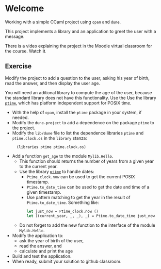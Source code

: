 # Welcome

Working with a simple OCaml project using `opam` and `dune`.

This project implements a library and an application to greet the user with a message.

There is a video explaining the project in the Moodle virtual classroom for the course. Watch it.

## Exercise

Modify the project to add a question to the user, asking his year of birth, read the answer, and then display the user age.

You will need an aditional library to compute the age of the user, because the standard library does not have this functionality. Use the Use the library [`ptime`](https://erratique.ch/software/ptime/doc/Ptime.html), which has platform independent support for POSIX time.

- With the help of `opam`, install the `ptime` package in your system, if needed.
- Modify the `dune-project` to add a dependence on the package `ptime` to the project.
- Modify the `lib/dune` file to list the dependence libraries `ptime` and `ptime.clock.os` in the `library` stanza:
  ``` dune
    (libraries ptime ptime.clock.os)
  ```
- Add a function `get_age` to the module `Mylib.Hello`.
  - This function should returns the number of years from a given year to the current year.
  - Use the library [`ptime`](https://erratique.ch/software/ptime/doc/Ptime.html) to handle dates:
     - `Ptime_clock.now` can be used to get the current POSIX timestamp.
     - `Ptime.to_date_time` can be used to get the date and time of a given timestamp.
     - Use pattern matching to get the year in the result of `Ptime.to_date_time`. Something like:
       ``` ocaml
       let just_now = Ptime_clock.now ()
       let ((current_year, _, _), _) = Ptime.to_date_time just_now
       ```
  - Do not forget to add the new function to the interface of the module `Mylib.Hello`.
- Modify the application to:
  - ask the year of birth of the user,
  - read the answer, and
  - calculate and print the age
- Build and test the application.
- When ready, submit your solution to github classroom.
